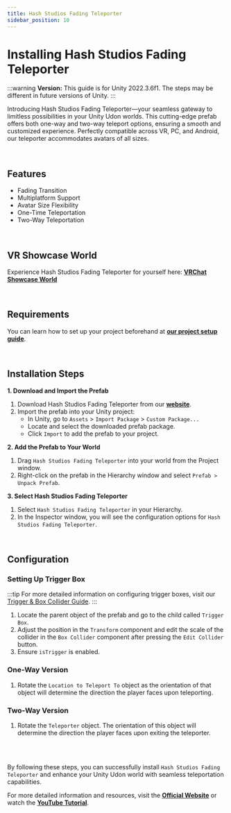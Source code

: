 ```yaml
---
title: Hash Studios Fading Teleporter
sidebar_position: 10
---
```


# Installing Hash Studios Fading Teleporter

:::warning
**Version:** This guide is for Unity 2022.3.6f1. The steps may be different in future versions of Unity.
:::

Introducing Hash Studios Fading Teleporter—your seamless gateway to limitless possibilities in your Unity Udon worlds. This cutting-edge prefab offers both one-way and two-way teleport options, ensuring a smooth and customized experience. Perfectly compatible across VR, PC, and Android, our teleporter accommodates avatars of all sizes.

<br/>

## Features

- Fading Transition
- Multiplatform Support
- Avatar Size Flexibility
- One-Time Teleportation
- Two-Way Teleportation

<br/>

## VR Showcase World

Experience Hash Studios Fading Teleporter for yourself here: **[VRChat Showcase World](https://vrchat.com/home/world/wrld_1d361447-d0eb-4ac0-8ac7-276f621437ea)**

<br/>

## Requirements

You can learn how to set up your project beforehand at **[our project setup guide](/docs/general-concepts/settingupudon)**.

<br/>

## Installation Steps

**1. Download and Import the Prefab**

1. Download Hash Studios Fading Teleporter from our **[website](https://hashstudiosllc.com/hashstudiosfadingteleporter)**.
2. Import the prefab into your Unity project:
   - In Unity, go to `Assets` > `Import Package` > `Custom Package...`
   - Locate and select the downloaded prefab package.
   - Click `Import` to add the prefab to your project.

**2. Add the Prefab to Your World**

1. Drag `Hash Studios Fading Teleporter` into your world from the Project window.
2. Right-click on the prefab in the Hierarchy window and select `Prefab > Unpack Prefab`.

**3. Select Hash Studios Fading Teleporter**

1. Select `Hash Studios Fading Teleporter` in your Hierarchy.
2. In the Inspector window, you will see the configuration options for `Hash Studios Fading Teleporter`.

<br/>

## Configuration

### Setting Up Trigger Box

:::tip
For more detailed information on configuring trigger boxes, visit our [Trigger & Box Collider Guide](/DevelopmentDocumentation/docs/general-concepts/triggerbox/).
:::

1. Locate the parent object of the prefab and go to the child called `Trigger Box`.
2. Adjust the position in the `Transform` component and edit the scale of the collider in the `Box Collider` component after pressing the `Edit Collider` button.
3. Ensure `isTrigger` is enabled.

### One-Way Version

1. Rotate the `Location to Teleport To` object as the orientation of that object will determine the direction the player faces upon teleporting.

### Two-Way Version

1. Rotate the `Teleporter` object. The orientation of this object will determine the direction the player faces upon exiting the teleporter.

<br/><br/>

By following these steps, you can successfully install `Hash Studios Fading Teleporter` and enhance your Unity Udon world with seamless teleportation capabilities.

For more detailed information and resources, visit the **[Official Website](https://hashstudiosllc.com/hashstudiosfadingteleporter)** or watch the **[YouTube Tutorial](https://youtu.be/hsYF3S7ZWAg)**.
